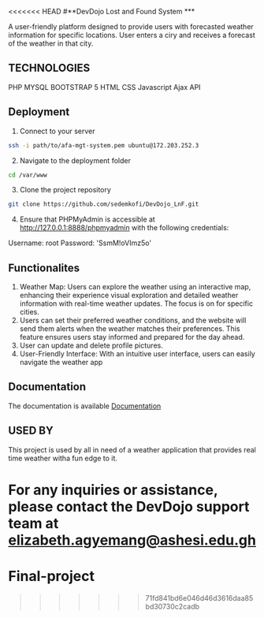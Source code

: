 <<<<<<< HEAD
#**DevDojo Lost and Found System ***

A user-friendly platform designed to provide users with forecasted weather information for specific  locations. User enters a ciry and receives a forecast of the weather in that city. 

## TECHNOLOGIES
PHP
MYSQL
BOOTSTRAP 5
HTML
CSS
Javascript
Ajax
API

## Deployment

1. Connect to your server
```bash
ssh -i path/to/afa-mgt-system.pem ubuntu@172.203.252.3
```

2. Navigate to the deployment folder
```bash
cd /var/www
```

3. Clone the project repository
```bash
git clone https://github.com/sedemkofi/DevDojo_LnF.git
```

4. Ensure that PHPMyAdmin is accessible at http://127.0.0.1:8888/phpmyadmin with the following credentials:

Username: root
Password: 'SsmM!oVImz5o'


## Functionalites
1. Weather Map: Users can explore the weather using an interactive map, enhancing their experience visual exploration and detailed weather information  with real-time weather updates. The focus is on  for specific cities.  
2. Users can set their preferred weather conditions, and the website will send them alerts when the weather matches their preferences. This feature ensures users stay informed and prepared for the day  ahead.
3. User can update and delete profile pictures.
4. User-Friendly Interface: With an intuitive user interface, users can easily navigate the weather app

## Documentation
The documentation is available
[Documentation](https://github.com/RookieAdventurer/Final-project.git)

## USED BY
This project is used by all in need of a weather application that provides real time weather witha fun edge to it.


For any inquiries or assistance, please contact the DevDojo support team at **elizabeth.agyemang@ashesi.edu.gh**
=======
# Final-project
>>>>>>> 71fd841bd6e046d46d3616daa85bd30730c2cadb
